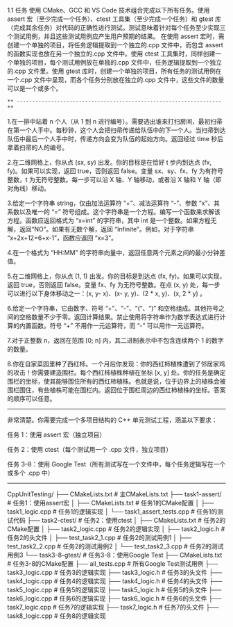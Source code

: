 1.1 任务
     使用 CMake、GCC 和 VS Code 技术组合完成以下所有任务。使用 assert 宏（至少完成一个任务）、ctest 工具集（至少完成一个任务）和 gtest 库（完成其余任务）对代码的正确性进行测试。测试意味着针对每个任务至少实现三个测试用例，并且这些测试用例应产生用户预期的结果。
     在使用 assert 宏时，需创建一个单独的项目，将任务逻辑提取到一个独立的.cpp 文件中，而包含 assert 的函数实现也放在另一个独立的.cpp 文件中。使用 ctest 工具集时，同样创建一个单独的项目，每个测试用例放在单独的.cpp 文件中，任务逻辑提取到一个独立的.cpp 文件里。使用 gtest 库时，创建一个单独的项目，所有任务的测试用例在一个.cpp 文件中呈现，而各个任务分别放在独立的.cpp 文件中，这些文件的数量可以是一个或多个。


    ** ------------------------------------------------------------------**
1.在一排中站着 n 个人（从 1 到 n 进行编号）。需要选出谁来打扫房间，最初扫帚在第一个人手中。每秒钟，这个人会把扫帚传递给队伍中的下一个人。当扫帚到达队伍中最后一个人手中时，传递方向会变为队伍的起始方向。返回经过 time 秒后拿着扫帚的人的编号。


2.在二维网格上，你从点 (sx, sy) 出发。你的目标是在恰好 t 步内到达点 (fx, fy)。如果可以实现，返回 true，否则返回 false。变量 sx、sy、fx、fy 为有符号整数，t 为无符号整数。每一步可以沿 X 轴、Y 轴移动，或者沿 X 轴和 Y 轴（即对角线）移动。


3.给定一个字符串 string，仅由加法运算符 “+”、减法运算符 “-”、参数 “x”、其系数以及唯一的 “=” 符号组成。这个字符串是一个方程。编写一个函数来求解该方程。函数应返回格式为 “x=int” 的字符串，其中 int 是一个整数。如果方程无解，返回“NO”。如果有无数个解，返回 “Infinite”。例如，对于字符串 “x+2x+12=6+x-1”，函数应返回 “x=3”。


4.在一个格式为 “HH:MM” 的字符串向量中，返回任意两个元素之间的最小分钟差值。


5.在二维网格上，你从点 (1, 1) 出发。你的目标是到达点 (fx, fy)。如果可以实现，返回 true，否则返回 false。变量 fx、fy 为无符号整数。在点 (x, y) 处，每一步可以进行以下身体移动之一：(x, y- x)、(x- y, y)、(2 * x, y)、(x, 2 * y) 。


6.给定一个字符串，它由数字、符号 “+”、“-”、“(”、“)” 和空格组成。其他符号之间的空格数量不少于零。返回计算结果。禁止使用将字符串作为数学表达式进行计算的内置函数。符号 “+” 不用作一元运算符，而 “-” 可以用作一元运算符。


7.对于正整数 n，返回在范围 [0; n] 内，其二进制表示中不包含连续两个 1 的数字的数量。


8.你在自家菜园里种了西红柿。一个月后你发现：你的西红柿植株遭到了邻居家鸡的攻击！你需要建造围栏。每个西红柿植株种植在坐标 [x, y] 处。你的任务是确定围栏的坐标，使其能够围住所有的西红柿植株。也就是说，位于边界上的植株会被围栏围住，有些植株可能在围栏内。返回位于围栏周边的西红柿植株的坐标。答案的顺序可以任意。




----------------------------------------------------------------------------------
非常清楚。你需要完成一个多项目结构的 C++ 单元测试工程，涵盖以下要求：

任务 1：使用 assert 宏（独立项目）

任务 2：使用 ctest（每个测试用一个 .cpp 文件，独立项目）

任务 3–8：使用 Google Test（所有测试写在一个文件中，每个任务逻辑写在一个或多个 .cpp 中）



---------------------------------------------------------------------------------
CppUnitTesting/
├── CMakeLists.txt                     # 主CMakeLists.txt
├── task1-assert/                      # 任务1：使用assert宏
│   ├── CMakeLists.txt                 # 任务1的CMake配置
│   ├── task1_logic.cpp                # 任务1的逻辑实现
│   └── task1_assert_tests.cpp         # 任务1的测试代码
├── task2-ctest/                       # 任务2：使用ctest
│   ├── CMakeLists.txt                 # 任务2的CMake配置
│   ├── task2_logic.cpp                # 任务2的逻辑实现
│   ├── task2_logic.h                  # 任务2的头文件
│   ├── test_task2_1.cpp               # 任务2的测试用例1
│   ├── test_task2_2.cpp               # 任务2的测试用例2
│   └── test_task2_3.cpp               # 任务2的测试用例3
└── task3-8-gtest/                     # 任务3-8：使用Google Test
    ├── CMakeLists.txt                 # 任务3-8的CMake配置
    ├── all_tests.cpp                  # 所有Google Test测试用例
    ├── task3_logic.cpp                # 任务3的逻辑实现
    ├── task3_logic.h                  # 任务3的头文件
    ├── task4_logic.cpp                # 任务4的逻辑实现
    ├── task4_logic.h                  # 任务4的头文件
    ├── task5_logic.cpp                # 任务5的逻辑实现
    ├── task5_logic.h                  # 任务5的头文件
    ├── task6_logic.cpp                # 任务6的逻辑实现
    ├── task6_logic.h                  # 任务6的头文件
    ├── task7_logic.cpp                # 任务7的逻辑实现
    ├── task7_logic.h                  # 任务7的头文件
    ├── task8_logic.cpp                # 任务8的逻辑实现
